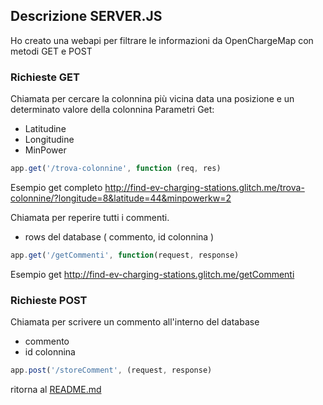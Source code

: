 ## Descrizione SERVER.JS ##

Ho creato una webapi per filtrare le informazioni da OpenChargeMap con metodi GET e POST

### Richieste GET ###

Chiamata per cercare la colonnina più vicina data una posizione e un determinato valore della colonnina
Parametri Get:
 - Latitudine
 - Longitudine
 - MinPower
 
```javascript
app.get('/trova-colonnine', function (req, res)
```
Esempio get completo http://find-ev-charging-stations.glitch.me/trova-colonnine/?longitude=8&latitude=44&minpowerkw=2


Chiamata per reperire tutti i commenti.
 - rows del database ( commento, id colonnina )
 
```javascript
app.get('/getCommenti', function(request, response)
```

Esempio get http://find-ev-charging-stations.glitch.me/getCommenti

### Richieste POST ###

Chiamata per scrivere un commento all'interno del database

 - commento
 - id colonnina

```javascript
app.post('/storeComment', (request, response)
```

ritorna al [README.md](https://github.com/LucaGrasso/Find-EV-charging-stations/blob/master/README.md)
